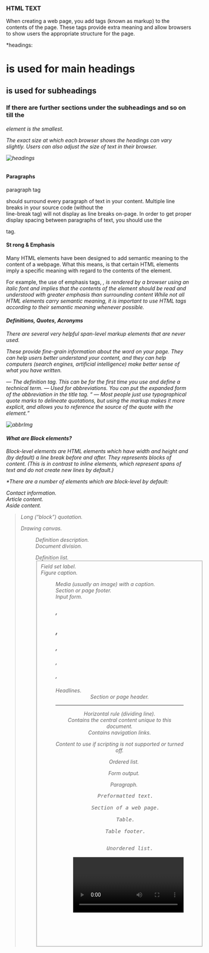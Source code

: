 ### HTML TEXT 

When creating a web page, you add tags (known as markup) to the contents of the page.
These tags provide extra meaning and allow browsers to show users the
appropriate structure for the page.

*headings: 

<h1>is used for main headings

<h2>is used for subheadings


<h3>If there are further sections under the subheadings
and so on till the 

<h6> element is the smallest.

The exact size at which each browser shows the headings can vary slightly.
Users can also adjust the size of text in their browser.

![headings](https://www.tutorialrepublic.com/lib/images/html/html-headings.png)

#### Paragraphs

paragraph tag <p> should surround every paragraph of text in your content.
Multiple line breaks in your source code (without the <br> line-break tag) will not display as line breaks on-page.
In order to get proper display spacing between paragraphs of text, you should use the <p> tag.

#### St rong & Emphasis

Many HTML elements have been designed to add semantic meaning to the content of a webpage. What this means, 
is that certain HTML elements imply a specific meaning with regard to the contents of the element.

For example, the use of emphasis tags, <em>, 
is rendered by a browser using an italic font and implies that the contents of the element should be read and understood with greater emphasis than surrounding content
While not all HTML elements carry semantic meaning, it is important to use HTML tags according to their semantic meaning whenever possible.

#### Definitions, Quotes, Acronyms
There are several very helpful span-level markup elements that are never used.

These provide fine-grain information about the word on your page. They can help users better understand your content,
and they can help computers (search engines, artificial intelligence) make better sense of what you have written.

<dfn> — The definition tag. This can be for the first time you use and define a technical term.
<abbr> — Used for abbreviations. You can put the expanded form of the abbreviation in the title tag.
<q> — Most people just use typographical quote marks to delineate quotations, 
but using the markup makes it more explicit, and allows you to reference the source of the quote with the <cite> element.

![abbrImg](https://i.ytimg.com/vi/yN191Pkg4kg/maxresdefault.jpg)

#### What are Block elements?
Block-level elements are HTML elements which have width and height and (by default) a line break before and after.
They represents blocks of content. 
(This is in contrast to inline elements, which represent spans of text and do not create new lines by default.)

*There are a number of elements which are block-level by default:

<address> Contact information.
  
<article> Article content.
  
<aside> Aside content.
  
<audio> Audio player.
  
<blockquote> Long (“block”) quotation.
  
<canvas> Drawing canvas.
  
<dd> Definition description.
  
<div> Document division.
  
<dl> Definition list.
  
<fieldset> Field set label.
  
<figcaption> Figure caption.
  
<figure> Media (usually an image) with a caption.
  
<footer> Section or page footer.
  
<form> Input form.
  
<h1>, <h2>, <h3>, <h4>, <h5>, <h6> Headlines.
  
<header> Section or page header.
  
<hr> Horizontal rule (dividing line).

<main> Contains the central content unique to this document.
  
<nav> Contains navigation links.
  
<noscript> Content to use if scripting is not supported or turned off.
  
<ol> Ordered list.
  
<output> Form output.
  
<p> Paragraph.
  
<pre> Preformatted text.

<section> Section of a web page.
  
<table> Table.
  
<tfoot> Table footer.
  
<ul> Unordered list.
  
<video> Video player.
